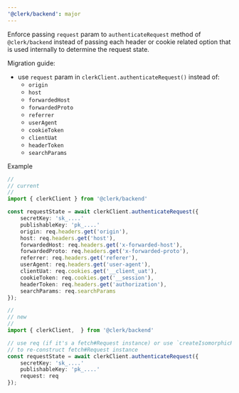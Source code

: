 ```yaml
---
'@clerk/backend': major
---
```


Enforce passing `request` param to `authenticateRequest` method of `@clerk/backend`
instead of passing each header or cookie related option that is used internally to
determine the request state.

Migration guide:
- use `request` param in `clerkClient.authenticateRequest()` instead of:
    - `origin`
    - `host`
    - `forwardedHost`
    - `forwardedProto`
    - `referrer`
    - `userAgent`
    - `cookieToken`
    - `clientUat`
    - `headerToken`
    - `searchParams`

Example
```typescript
//
// current
//
import { clerkClient } from '@clerk/backend'

const requestState = await clerkClient.authenticateRequest({
    secretKey: 'sk_....'
    publishableKey: 'pk_....'
    origin: req.headers.get('origin'),
    host: req.headers.get('host'),
    forwardedHost: req.headers.get('x-forwarded-host'),
    forwardedProto: req.headers.get('x-forwarded-proto'),
    referrer: req.headers.get('referer'),
    userAgent: req.headers.get('user-agent'),
    clientUat: req.cookies.get('__client_uat'),
    cookieToken: req.cookies.get('__session'),
    headerToken: req.headers.get('authorization'),
    searchParams: req.searchParams
});

//
// new
//
import { clerkClient,  } from '@clerk/backend'

// use req (if it's a fetch#Request instance) or use `createIsomorphicRequest` from `@clerk/backend`
// to re-construct fetch#Request instance
const requestState = await clerkClient.authenticateRequest({
    secretKey: 'sk_....'
    publishableKey: 'pk_....'
    request: req
});

```